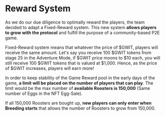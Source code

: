 # **Reward System**

As we do our due diligence to optimally reward the players, the team decided to adapt a Fixed-Reward system. This new system **allows players to grow with the protocol** and fulfill the purpose of a community-based P2E game.

Fixed-Reward system means that whatever the price of $GWIT, players will receive the same amount. Let's say you receive 100 $GWIT tokens from stage 25 in the Adventure Mode, if $GWIT price moons to $10 each, you will still receive 100 $GWIT tokens that is valued at $1,000. Hence, as the price of $GWIT increases, players will earn more!

In order to keep stability of the Game Reward pool in the early days of the game, **a limit will be placed on the number of players that can play**. The limit would be the max number of **available Roosters is 150,000** (Same number of Eggs in the NFT Egg-Sale).

If all 150,000 Roosters are bought up, **new players can only enter when Breeding starts** that allows the number of Roosters to grow from 150,000.

<!--
The rewards system will be guided by an oracle that will help sustain the stability of the game.

The current values on all calculations hereafter, along with the estimated time periods are based on the value of $GWIT at $0.02, the Initial DEX offer price.

Click <a href="../papers/rewards.pdf" target="blank">here</a> or view the attachment below for a detailed explanation and calculation of how our Reward System works.

<iframe src="../papers/rewards.pdf" style="width: 100%;height: 50vh;border: none;"></iframe>

**Disclaimer:** All calculations performed are guidelines and do not give out exact numbers in Fiat or Cryptocurrency terms. Values used in some variables are only placeholders. True values, or actual numbers, are heavily dependent on current market activities.
-->
